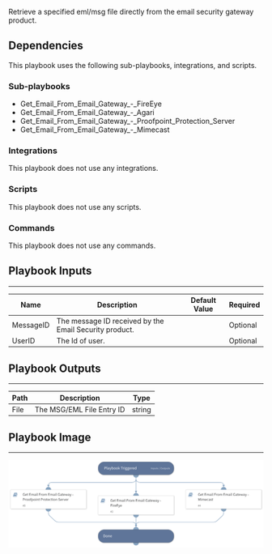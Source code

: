 Retrieve a specified eml/msg file directly from the email security gateway product.

## Dependencies
This playbook uses the following sub-playbooks, integrations, and scripts.

### Sub-playbooks
* Get_Email_From_Email_Gateway_-_FireEye
* Get_Email_From_Email_Gateway_-_Agari
* Get_Email_From_Email_Gateway_-_Proofpoint_Protection_Server
* Get_Email_From_Email_Gateway_-_Mimecast

### Integrations
This playbook does not use any integrations.

### Scripts
This playbook does not use any scripts.

### Commands
This playbook does not use any commands.

## Playbook Inputs
---

| **Name** | **Description** | **Default Value** | **Required** |
| --- | --- | --- | --- |
| MessageID | The message ID received by the Email Security product. |  | Optional |
| UserID | The Id of user. |  | Optional |

## Playbook Outputs
---

| **Path** | **Description** | **Type** |
| --- | --- | --- |
| File | The MSG/EML File Entry ID | string |

## Playbook Image
---
![Get Email From Email Gateway - Generic](https://raw.githubusercontent.com/demisto/content/5153dd815b5288877b560e3fdcc3d9ab28cda57e/Packs/CommonPlaybooks/doc_files/Get_Email_From_Email_Gateway_-_Generic.png)